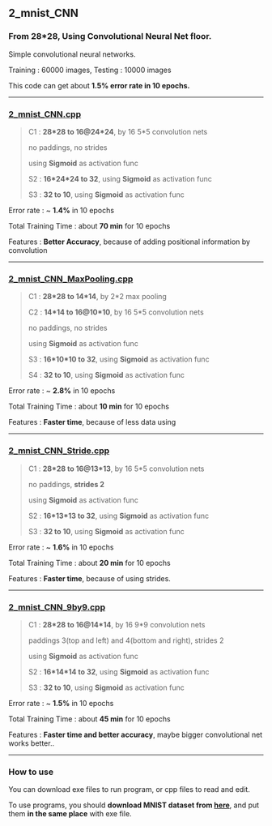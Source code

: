 ## 2_mnist_CNN

### From 28\*28, Using Convolutional Neural Net floor.

Simple convolutional neural networks.

Training : 60000 images, Testing : 10000 images 

This code can get about **1.5% error rate in 10 epochs.**

---

### [2_mnist_CNN.cpp](2_mnist_CNN.cpp)

> C1 : **28\*28 to 16@24\*24**, by 16 5\*5 convolution nets
>
> no paddings, no strides
> 
> using **Sigmoid** as activation func
>
> S2 : **16\*24\*24 to 32**, using **Sigmoid** as activation func
>
> S3 : **32 to 10**, using **Sigmoid** as activation func

Error rate : ~ **1.4%** in 10 epochs

Total Training Time : about **70 min** for 10 epochs

Features : **Better Accuracy**, because of adding positional information by convolution

---

### [2_mnist_CNN_MaxPooling.cpp](2_mnist_CNN_MaxPooling.cpp)

> C1 : **28\*28 to 14\*14**, by 2\*2 max pooling
> 
> C2 : **14\*14 to 16@10\*10**, by 16 5\*5 convolution nets
>
> no paddings, no strides
> 
> using **Sigmoid** as activation func
>
> S3 : **16\*10\*10 to 32**, using **Sigmoid** as activation func
>
> S4 : **32 to 10**, using **Sigmoid** as activation func

Error rate : ~ **2.8%** in 10 epochs

Total Training Time : about **10 min** for 10 epochs

Features : **Faster time**, because of less data using

---

### [2_mnist_CNN_Stride.cpp](2_mnist_CNN_Stride.cpp)

> C1 : **28\*28 to 16@13\*13**, by 16 5\*5 convolution nets
>
> no paddings, **strides 2**
> 
> using **Sigmoid** as activation func
>
> S2 : **16\*13\*13 to 32**, using **Sigmoid** as activation func
>
> S3 : **32 to 10**, using **Sigmoid** as activation func

Error rate : ~ **1.6%** in 10 epochs

Total Training Time : about **20 min** for 10 epochs

Features : **Faster time**, because of using strides.

---

### [2_mnist_CNN_9by9.cpp](2_mnist_CNN_9by9.cpp)

> C1 : **28\*28 to 16@14\*14**, by 16 9\*9 convolution nets
>
> paddings 3(top and left) and 4(bottom and right), strides 2
> 
> using **Sigmoid** as activation func
>
> S2 : **16\*14\*14 to 32**, using **Sigmoid** as activation func
>
> S3 : **32 to 10**, using **Sigmoid** as activation func

Error rate : ~ **1.5%** in 10 epochs

Total Training Time : about **45 min** for 10 epochs

Features : **Faster time and better accuracy**, maybe bigger convolutional net works better..

---

### How to use

You can download exe files to run program, or cpp files to read and edit.

To use programs, you should **download MNIST dataset from [here](http://yann.lecun.com/exdb/mnist/)**, and put them **in the same place** with exe file.
